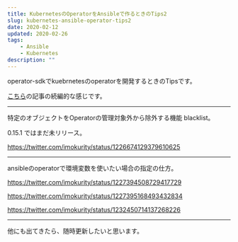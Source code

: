 ```yaml
---
title: KubernetesのOperatorをAnsibleで作るときのTips2
slug: kubernetes-ansible-operator-tips2
date: 2020-02-12
updated: 2020-02-26
tags:
    - Ansible
    - Kubernetes
description: ""
---
```


operator-sdkでkuebrnetesのoperatorを開発するときのTipsです。

[こちら](https://imokuri123.com/blog/2019/12/kubernetes-ansible-operator-tips/)の記事の続編的な感じです。

---

特定のオブジェクトをOperatorの管理対象外から除外する機能 blacklist。

0.15.1 ではまだ未リリース。

https://twitter.com/imokurity/status/1226674129379610625

---

ansibleのoperatorで環境変数を使いたい場合の指定の仕方。

https://twitter.com/imokurity/status/1227394508729417729

https://twitter.com/imokurity/status/1227395168493432834

https://twitter.com/imokurity/status/1232450714137268226

---

他にも出てきたら、随時更新したいと思います。

